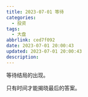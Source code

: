```yaml
---
title: 2023-07-01 等待
categories:
  - 投资
tags:
  - 大盘
abbrlink: ced7f092
date: 2023-07-01 20:00:43
updated: 2023-07-01 20:00:43
description:
---
```


等待结局的出现。

只有时间才能揭晓最后的答案。